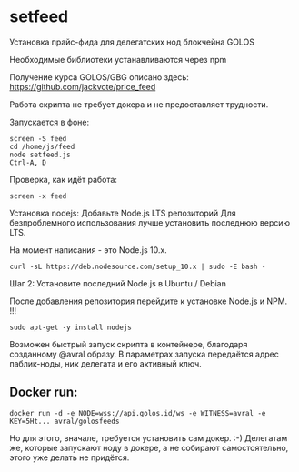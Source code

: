 # setfeed
Установка прайс-фида для делегатских нод блокчейна GOLOS

Необходимые библиотеки устанавливаются через npm

Получение курса GOLOS/GBG описано здесь:
https://github.com/jackvote/price_feed

Работа скрипта не требует докера и не предоставляет трудности.

Запускается в фоне:
```
screen -S feed
cd /home/js/feed
node setfeed.js
Ctrl-A, D
```
Проверка, как идёт работа:
```
screen -x feed
```
Установка nodejs:
Добавьте Node.js LTS репозиторий
Для безпроблемного использования лучше установить последнюю версию LTS.

На момент написания - это Node.js 10.x.
```
curl -sL https://deb.nodesource.com/setup_10.x | sudo -E bash -
```
Шаг 2: Установите последний Node.js в Ubuntu / Debian

После добавления репозитория перейдите к установке Node.js и NPM. !!!
```
sudo apt-get -y install nodejs
```
Возможен быстрый запуск скрипта в контейнере, благодаря созданному @avral образу.
В параметрах запуска передаётся адрес паблик-ноды, ник делегата и его активный ключ.

## Docker run:
```
docker run -d -e NODE=wss://api.golos.id/ws -e WITNESS=avral -e KEY=5Ht... avral/golosfeeds
```
Но для этого, вначале, требуется установить сам докер. :-)
Делегатам же, которые запускают ноду в докере, а не собирают самостоятельно, этого уже делать не придётся.
